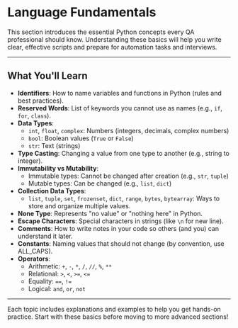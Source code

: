 
# Language Fundamentals

This section introduces the essential Python concepts every QA professional should know. Understanding these basics will help you write clear, effective scripts and prepare for automation tasks and interviews.

---

## What You'll Learn

- **Identifiers**: How to name variables and functions in Python (rules and best practices).
- **Reserved Words**: List of keywords you cannot use as names (e.g., `if`, `for`, `class`).
- **Data Types**:
	- `int`, `float`, `complex`: Numbers (integers, decimals, complex numbers)
	- `bool`: Boolean values (`True` or `False`)
	- `str`: Text (strings)
- **Type Casting**: Changing a value from one type to another (e.g., string to integer).
- **Immutability vs Mutability**:
	- Immutable types: Cannot be changed after creation (e.g., `str`, `tuple`)
	- Mutable types: Can be changed (e.g., `list`, `dict`)
- **Collection Data Types**:
	- `list`, `tuple`, `set`, `frozenset`, `dict`, `range`, `bytes`, `bytearray`: Ways to store and organize multiple values.
- **None Type**: Represents "no value" or "nothing here" in Python.
- **Escape Characters**: Special characters in strings (like `\n` for new line).
- **Comments**: How to write notes in your code so others (and you) can understand it later.
- **Constants**: Naming values that should not change (by convention, use ALL_CAPS).
- **Operators**:
	- Arithmetic: `+`, `-`, `*`, `/`, `//`, `%`, `**`
	- Relational: `>`, `<`, `>=`, `<=`
	- Equality: `==`, `!=`
	- Logical: `and`, `or`, `not`

---

Each topic includes explanations and examples to help you get hands-on practice. Start with these basics before moving to more advanced sections!